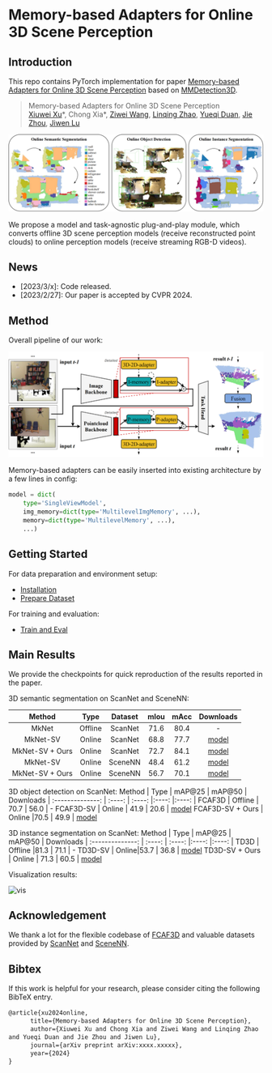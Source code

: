 # Memory-based Adapters for Online 3D Scene Perception

## Introduction

This repo contains PyTorch implementation for paper [Memory-based Adapters for Online 3D Scene Perception](https://arxiv.org/abs/xxxx.xxxxx) based on [MMDetection3D](https://github.com/open-mmlab/mmdetection3d).

> Memory-based Adapters for Online 3D Scene Perception  
> [Xiuwei Xu](https://xuxw98.github.io/)*, Chong Xia\*, [Ziwei Wang](https://ziweiwangthu.github.io/), [Linqing Zhao](https://scholar.google.com/citations?user=ypxt5UEAAAAJ&hl=zh-CN&oi=ao), [Yueqi Duan](https://duanyueqi.github.io/), [Jie Zhou](https://scholar.google.com/citations?user=6a79aPwAAAAJ&hl=en&authuser=1), [Jiwen Lu](http://ivg.au.tsinghua.edu.cn/Jiwen_Lu/)
>

![teaser](./images/teaser2.png)

We propose a model and task-agnostic plug-and-play module, which converts offline 3D scene perception models (receive reconstructed point clouds) to online perception models (receive streaming RGB-D videos).

## News
- [2023/3/x]: Code released.
- [2023/2/27]: Our paper is accepted by CVPR 2024.

## Method
Overall pipeline of our work:

![overview](./images/over-arch.png)

Memory-based adapters can be easily inserted into existing architecture by a few lines in config:
```python
model = dict(
    type='SingleViewModel',
    img_memory=dict(type='MultilevelImgMemory', ...),
    memory=dict(type='MultilevelMemory', ...),
    ...)
```

## Getting Started
For data preparation and environment setup:
- [Installation](docs/install.md) 
- [Prepare Dataset](docs/data.md)

For training and evaluation:
- [Train and Eval](docs/run.md)


## Main Results
We provide the checkpoints for quick reproduction of the results reported in the paper. 

3D semantic segmentation on ScanNet and SceneNN:

 Method | Type | Dataset | mIou | mAcc | Downloads 
 | :--------------: | :----: | :----: | :----: |:----: |:----: |
 MkNet | Offline | ScanNet |71.6 | 80.4 | -
 MkNet-SV | Online | ScanNet |68.8 | 77.7 | [model](https://cloud.tsinghua.edu.cn/f/e80eeea97e684a75af05/?dl=1)
 MkNet-SV + Ours | Online | ScanNet |72.7 | 84.1 | [model](https://cloud.tsinghua.edu.cn/f/e271e43d2a934a4da490/?dl=1)
 MkNet-SV | Online | SceneNN |48.4 | 61.2 | [model](https://cloud.tsinghua.edu.cn/f/e80eeea97e684a75af05/?dl=1)
 MkNet-SV + Ours | Online | SceneNN |56.7 | 70.1 | [model](https://cloud.tsinghua.edu.cn/f/e271e43d2a934a4da490/?dl=1)

3D object detection on ScanNet:
 Method | Type |  mAP@25 | mAP@50 | Downloads 
 | :--------------: |  :----: | :----: |:----: |:----: |
 FCAF3D | Offline | 70.7 | 56.0 | -
 FCAF3D-SV | Online | 41.9 | 20.6 | [model](https://cloud.tsinghua.edu.cn/f/ff974cb9c4764b19bda6/?dl=1)
 FCAF3D-SV + Ours | Online |70.5 | 49.9 | [model](https://cloud.tsinghua.edu.cn/f/8c9647fad3bd4ee99bcc/?dl=1)

 3D instance segmentation on ScanNet:
 Method | Type |  mAP@25 | mAP@50 | Downloads 
 | :--------------: | :----: | :----: |:----: |:----: |
 TD3D | Offline |81.3 | 71.1 | -
 TD3D-SV | Online|53.7 | 36.8 | [model](https://cloud.tsinghua.edu.cn/f/0666d3cf263941d8b3e5/?dl=1)
 TD3D-SV + Ours | Online | 71.3 | 60.5 | [model](https://cloud.tsinghua.edu.cn/f/d95e96f55c93494ea14b/?dl=1)

<!--
 Here is the performance of different 3D scene perception methods on ScanNet online benchmark. We report mIoU / mAcc, mAP@25 /
mAP@50 and mAP@25 / mAP@50 for semantic segmentation, object detection and instance segmentation respectively.
And NS means the number of sequence, while LS means the length of Sequence.

 Task | Method | Type | NS 1 | NS 5 | NS 10| LS 5 | LS 10 | LS 15 
 | :----: | :----: | :----: | :----: |:----: |:----: |:----: |:----: |:----: |
 Semseg | MkNet | Offline | 63.7/73.5 | 62.7/72.8 | 58.9/69.4|59.3/69.8|63.0/73.0|63.5/73.7
 Semseg | MkNet-SV | Online | 63.3/74.3 | 63.3/74.3 | 63.3/74.3 |63.3/74.3 |63.3/74.3 |63.3/74.3 
  Semseg | MkNet-SV + Ours | Online | 69.1/82.2 | 66.8/80.0 | 65.9/79.2|65.9/79.3|66.8/80.1|67.1/80.4
 Detection | FCAF3D | Offline | 57.0/40.6 | 41.1/25.2 | 34.6/19.3|28.4/15.2|33.9/19.4|37.7/22.8
 Detection | FCAF3D-SV | Online | 41.9/20.6 | 29.8/13.3 | 27.0/11.5|24.4/10.1|26.2/11.0|27.6/12.1
 Detection | FCAF3D-SV + Ours | Online | 70.5/49.9 | 58.7/37.7 | 56.2/34.3|53.1/31.2|54.9/33.8|56.1/35.6
 Insseg | TD3D | Offline | 64.0/50.8 | 61.6/49.7 | 59.4/48.4|59.0/47.9|61.4/49.8|61.7/49.8
 Insseg | TD3D-SV | Online | 53.7/36.8 | 54.2/41.6 | 57.0/46.3|56.4/45.5|53.9/40.9|52.6/39.5
 Insseg | TD3D-SV + Ours  | Online | 71.3/60.5 | 64.7/55.2 | 64.2/55.0|64.0/54.7|64.6/55.1|63.9/54.3
-->


Visualization results:

![vis](./images/vis.png)


## Acknowledgement
We thank a lot for the flexible codebase of [FCAF3D](https://github.com/SamsungLabs/fcaf3d) and valuable datasets provided by [ScanNet](https://github.com/ScanNet/ScanNet) and [SceneNN](https://github.com/hkust-vgd/scenenn).


## Bibtex
If this work is helpful for your research, please consider citing the following BibTeX entry.

```
@article{xu2024online, 
      title={Memory-based Adapters for Online 3D Scene Perception}, 
      author={Xiuwei Xu and Chong Xia and Ziwei Wang and Linqing Zhao and Yueqi Duan and Jie Zhou and Jiwen Lu},
      journal={arXiv preprint arXiv:xxxx.xxxxx},
      year={2024}
}
```

